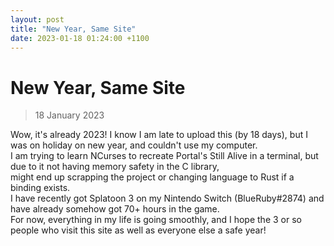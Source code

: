 ```yaml
---
layout: post
title: "New Year, Same Site"
date: 2023-01-18 01:24:00 +1100
---
```


# New Year, Same Site
> 18 January 2023

Wow, it's already 2023! I know I am late to upload this (by 18 days), but I was on holiday on new year, and couldn't use my computer.  
I am trying to learn NCurses to recreate Portal's Still Alive in a terminal, but due to it not having memory safety in the C library,  
might end up scrapping the project or changing language to Rust if a binding exists.  
I have recently got Splatoon 3 on my Nintendo Switch (BlueRuby#2874) and have already somehow got 70+ hours in the game.  
For now, everything in my life is going smoothly, and I hope the 3 or so people who visit this site as well as everyone else a safe year!  
